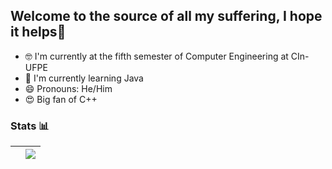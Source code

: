 ## Welcome to the source of all my suffering, I hope it helps💜


- 🤓 I'm currently at the fifth semester of Computer Engineering at CIn-UFPE
- 🤕 I'm currently learning Java
- 😄 Pronouns: He/Him
- 😍 Big fan of C++

### Stats 📊
| </a> | <a href="https://github.com/anapsa/github-readme-stats"><img align="center" src="https://github-readme-stats.vercel.app/api/top-langs/?username=anapsa&layout=compact&theme=buefy&hide_border=true" /></a> |
| ------------- | ------------- |
<!--
**LucasAbsalao/LucasAbsalao** is a ✨ _special_ ✨ repository because its `README.md` (this file) appears on your GitHub profile.

Here are some ideas to get you started:

- 🔭 I’m currently working on ...
- 🌱 I’m currently learning ...
- 👯 I’m looking to collaborate on ...
- 🤔 I’m looking for help with ...
- 💬 Ask me about ...
- 📫 How to reach me: ...
- 😄 Pronouns: ...
- ⚡ Fun fact: ...
-->

